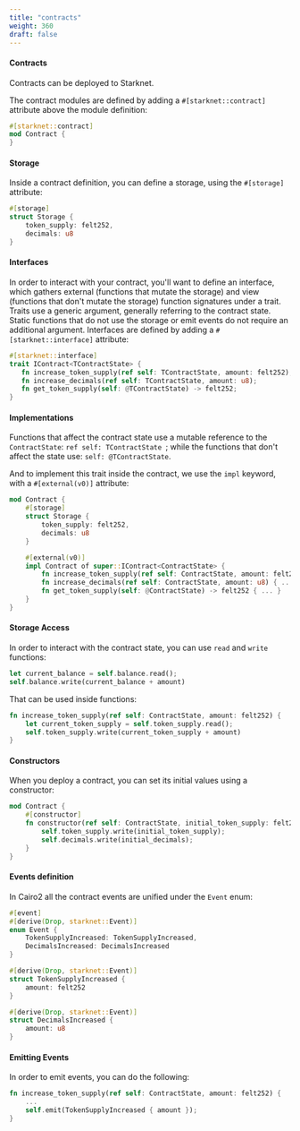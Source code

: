 ```yaml
---
title: "contracts"
weight: 360
draft: false
---
```


#### Contracts

Contracts can be deployed to Starknet.

The contract modules are defined by adding a `#[starknet::contract]` attribute above the module definition:

```rust {.codebox}
#[starknet::contract]
mod Contract {
}
```

#### Storage

Inside a contract definition, you can define a storage, using the `#[storage]` attribute:

```rust {.codebox}
#[storage]
struct Storage {
    token_supply: felt252,
    decimals: u8
}
```

#### Interfaces

In order to interact with your contract, you'll want to define an interface, which gathers external (functions that mutate the storage) and view (functions that don't mutate the storage) function signatures under a trait. Traits use a generic argument, generally referring to the contract state. Static functions that do not use the storage or emit events do not require an additional argument. Interfaces are defined by adding a `#[starknet::interface]` attribute:

```rust {.codebox}
#[starknet::interface]
trait IContract<TContractState> {
   fn increase_token_supply(ref self: TContractState, amount: felt252);
   fn increase_decimals(ref self: TContractState, amount: u8);
   fn get_token_supply(self: @TContractState) -> felt252;
}
```
#### Implementations

Functions that affect the contract state use a mutable reference to the `ContractState`: `ref self: TContractState `; while the functions that don't affect the state use: `self: @TContractState`.

And to implement this trait inside the contract, we use the `impl` keyword, with a `#[external(v0)]` attribute:

```rust {.codebox}
mod Contract {
    #[storage]
    struct Storage {
        token_supply: felt252,
        decimals: u8
    }

    #[external(v0)]
    impl Contract of super::IContract<ContractState> {
        fn increase_token_supply(ref self: ContractState, amount: felt252) { ... }
        fn increase_decimals(ref self: ContractState, amount: u8) { ... }
        fn get_token_supply(self: @ContractState) -> felt252 { ... }
    }
}
```

#### Storage Access

In order to interact with the contract state, you can use `read` and `write` functions:

```rust {.codebox}
let current_balance = self.balance.read();
self.balance.write(current_balance + amount)
```

That can be used inside functions:

```rust {.codebox}
fn increase_token_supply(ref self: ContractState, amount: felt252) { 
    let current_token_supply = self.token_supply.read();
    self.token_supply.write(current_token_supply + amount)
}
```

#### Constructors

When you deploy a contract, you can set its initial values using a constructor:

```rust {.codebox}
mod Contract {
    #[constructor]
    fn constructor(ref self: ContractState, initial_token_supply: felt252, initial_decimals: u8) { 
        self.token_supply.write(initial_token_supply);
        self.decimals.write(initial_decimals);
    }
}
```

#### Events definition

In Cairo2 all the contract events are unified under the `Event` enum:

```rust {.codebox}
#[event]
#[derive(Drop, starknet::Event)]
enum Event {
    TokenSupplyIncreased: TokenSupplyIncreased,
    DecimalsIncreased: DecimalsIncreased
}

#[derive(Drop, starknet::Event)]
struct TokenSupplyIncreased {
    amount: felt252
}

#[derive(Drop, starknet::Event)]
struct DecimalsIncreased {
    amount: u8
}
```

#### Emitting Events

In order to emit events, you can do the following:

```rust {.codebox}
fn increase_token_supply(ref self: ContractState, amount: felt252) {
    ...
    self.emit(TokenSupplyIncreased { amount });
}
```
